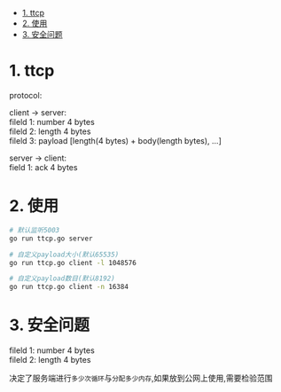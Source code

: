 <!-- TOC -->

- [1. ttcp](#1-ttcp)
- [2. 使用](#2-使用)
- [3. 安全问题](#3-安全问题)

<!-- /TOC -->


<a id="markdown-1-ttcp" name="1-ttcp"></a>
# 1. ttcp


protocol:

client -> server:  
fileld 1: number 4 bytes  
fileld 2: length 4 bytes  
fileld 3: payload [length(4 bytes) + body(length bytes), ...]  

server -> client:  
field 1: ack 4 bytes  

<a id="markdown-2-使用" name="2-使用"></a>
# 2. 使用

```bash
# 默认监听5003
go run ttcp.go server

# 自定义payload大小(默认65535)
go run ttcp.go client -l 1048576

# 自定义payload数目(默认8192)
go run ttcp.go client -n 16384
```


<a id="markdown-3-安全问题" name="3-安全问题"></a>
# 3. 安全问题
fileld 1: number 4 bytes  
fileld 2: length 4 bytes  

决定了服务端进行`多少次循环`与`分配多少内存`,如果放到公网上使用,需要检验范围

